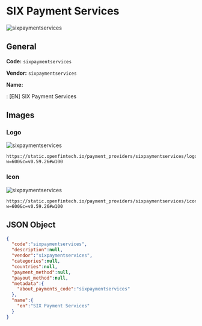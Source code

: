 
# SIX Payment Services 
![sixpaymentservices](https://static.openfintech.io/payment_providers/sixpaymentservices/logo.svg?w=600&c=v0.59.26#w100)  

## General 
 
**Code:** `sixpaymentservices` 
 
**Vendor:** `sixpaymentservices` 
 
**Name:**  
 
:	[EN] SIX Payment Services  

## Images 

### Logo 
 
![sixpaymentservices](https://static.openfintech.io/payment_providers/sixpaymentservices/logo.svg?w=600&c=v0.59.26#w100)  

```
https://static.openfintech.io/payment_providers/sixpaymentservices/logo.svg?w=600&c=v0.59.26#w100
```  

### Icon 
 
![sixpaymentservices](https://static.openfintech.io/payment_providers/sixpaymentservices/icon.svg?w=600&c=v0.59.26#w100)  

```
https://static.openfintech.io/payment_providers/sixpaymentservices/icon.svg?w=600&c=v0.59.26#w100
```  

## JSON Object 

```json
{
  "code":"sixpaymentservices",
  "description":null,
  "vendor":"sixpaymentservices",
  "categories":null,
  "countries":null,
  "payment_method":null,
  "payout_method":null,
  "metadata":{
    "about_payments_code":"sixpaymentservices"
  },
  "name":{
    "en":"SIX Payment Services"
  }
}
```  
